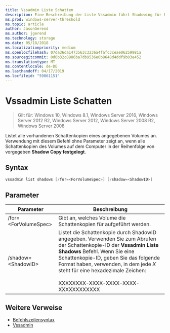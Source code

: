 ```yaml
---
title: Vssadmin Liste Schatten
description: Eine Beschreibung der Liste Vssadmin führt Shadowing für Befehl.
ms.prod: windows-server-threshold
ms.topic: article
author: JasonGerend
ms.author: jgerend
ms.technology: storage
ms.date: 05/18/2018
ms.localizationpriority: medium
ms.openlocfilehash: 07da36da1473563c3236a4fafc3ceae06259981a
ms.sourcegitcommit: 0d0b32c8986ba7db9536e0b8648d4ddf9b03e452
ms.translationtype: MT
ms.contentlocale: de-DE
ms.lasthandoff: 04/17/2019
ms.locfileid: "59861151"
---
```

# <a name="vssadmin-list-shadows"></a>Vssadmin Liste Schatten

>Gilt für: Windows 10, Windows 8.1, Windows Server 2016, Windows Server 2012 R2, Windows Server 2012, Windows Server 2008 R2, Windows Server 2008

Listet alle vorhandenen Schattenkopien eines angegebenen Volumes an. Verwendung mit diesem Befehl ohne Parameter zeigt an, wenn alle Schattenkopien des Volumes auf dem Computer in der Reihenfolge von vorgegeben **Shadow Copy festgelegt**.

## <a name="syntax"></a>Syntax

```PowerShell
vssadmin list shadows [/for=<ForVolumeSpec>] [/shadow=<ShadowID>]
```

## <a name="parameters"></a>Parameter

|Parameter|Beschreibung|
|---|---|
|/for=\<ForVolumeSpec>|Gibt an, welches Volume die Schattenkopien für aufgeführt werden.|
|/shadow=\<ShadowID>|Listet die Schattenkopie durch ShadowID angegeben. Verwenden Sie zum Abrufen der Schattenkopie-ID der **Vssadmin Liste Shadows** Befehl. Wenn Sie eine Schattenkopie-ID, geben Sie das folgende Format haben, verwenden, in dem jede *X* steht für eine hexadezimale Zeichen:<br><br>XXXXXXXX-XXXX-XXXX-XXXX-XXXXXXXXXXXX|

## <a name="additional-references"></a>Weitere Verweise

* [Befehlszeilensyntax](https://docs.microsoft.com/previous-versions/windows/it-pro/windows-server-2012-r2-and-2012/cc771080(v%3dws.11))
* [Vssadmin](vssadmin.md)